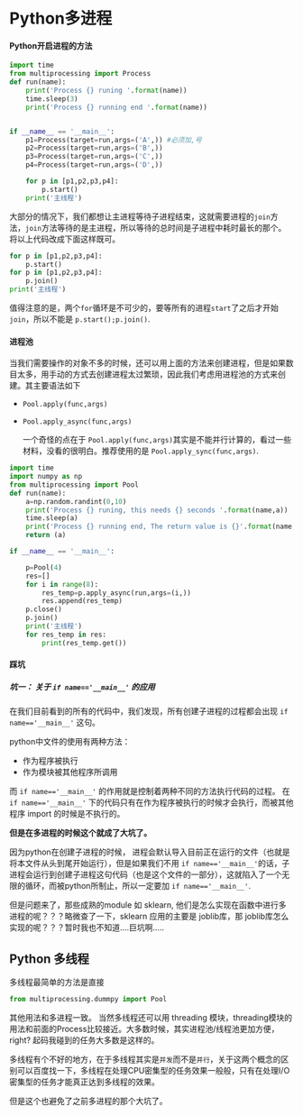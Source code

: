 # Python多进程

#### Python开启进程的方法

```python
import time 
from multiprocessing import Process
def run(name):
    print('Process {} runing '.format(name))
    time.sleep(3)
    print('Process {} running end '.format(name))


if __name__ == '__main__':
    p1=Process(target=run,args=('A',)) #必须加,号
    p2=Process(target=run,args=('B',))
    p3=Process(target=run,args=('C',))
    p4=Process(target=run,args=('D',))

    for p in [p1,p2,p3,p4]:
        p.start()
    print('主线程')
```

大部分的情况下，我们都想让主进程等待子进程结束，这就需要进程的`join`方法，`join`方法等待的是主进程，所以等待的总时间是子进程中耗时最长的那个。将以上代码改成下面这样既可。

```python
for p in [p1,p2,p3,p4]:
	p.start()
for p in [p1,p2,p3,p4]:
	p.join()
print('主线程')
```

值得注意的是，两个`for`循环是不可少的，要等所有的进程`start`了之后才开始`join`，所以不能是 `p.start();p.join()`.



#### 进程池

当我们需要操作的对象不多的时候，还可以用上面的方法来创建进程，但是如果数目太多，用手动的方式去创建进程太过繁琐，因此我们考虑用进程池的方式来创建。其主要语法如下

* `Pool.apply(func,args)`

* `Pool.apply_async(func,args)`

  一个奇怪的点在于 `Pool.apply(func,args)`其实是不能并行计算的，看过一些材料，没看的很明白。推荐使用的是 `Pool.apply_sync(func,args)`.

```python
import time
import numpy as np
from multiprocessing import Pool
def run(name):
    a=np.random.randint(0,10)
    print('Process {} runing, this needs {} seconds '.format(name,a))
    time.sleep(a)
    print('Process {} running end, The return value is {}'.format(name,a))
    return (a)

if __name__ == '__main__':

    p=Pool(4)
    res=[]
    for i in range(8):
        res_temp=p.apply_async(run,args=(i,))
        res.append(res_temp)
    p.close()
    p.join()
    print('主线程')
   	for res_temp in res:
        print(res_temp.get())
```

#### 踩坑

##### 坑一： 关于 `if name=='__main__'` 的应用

在我们目前看到的所有的代码中，我们发现，所有创建子进程的过程都会出现 `if name=='__main__'` 这句。

python中文件的使用有两种方法：

* 作为程序被执行
* 作为模块被其他程序所调用

而 `if name=='__main__'` 的作用就是控制着两种不同的方法执行代码的过程。 在 `if name=='__main__'` 下的代码只有在作为程序被执行的时候才会执行，而被其他程序 import 的时候是不执行的。 

**但是在多进程的时候这个就成了大坑了。**

因为python在创建子进程的时候， 进程会默认导入目前正在运行的文件（也就是将本文件从头到尾开始运行），但是如果我们不用 `if name=='__main__'`的话，子进程会运行到创建子进程这句代码（也是这个文件的一部分），这就陷入了一个无限的循环，而被python所制止，所以一定要加 `if name=='__main__'`. 

但是问题来了，那些成熟的module 如 sklearn, 他们是怎么实现在函数中进行多进程的呢？？？略微查了一下，sklearn 应用的主要是 joblib库，那 joblib库怎么实现的呢？？？暂时我也不知道....巨坑啊.....



## Python 多线程

多线程最简单的方法是直接

```python
from multiprocessing.dummpy import Pool
```

其他用法和多进程一致。 当然多线程还可以用 threading 模块，threading模块的用法和前面的Process比较接近。大多数时候，其实进程池/线程池更加方便， right? 起码我碰到的任务大多数是这样的。

多线程有个不好的地方，在于多线程其实是`并发`而不是`并行`，关于这两个概念的区别可以百度找一下，多线程在处理CPU密集型的任务效果一般般，只有在处理I/O密集型的任务才能真正达到多线程的效果。

但是这个也避免了之前多进程的那个大坑了。



